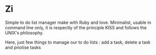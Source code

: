 # Zi

Simple to do list manager make with Ruby and love. Minimalist, usable in command line only, it is respectly of the principle KISS and follows the UNIX's philosophy.

Here, just few things to manage our to do lists : add a task, delete a task and priotise tasks

